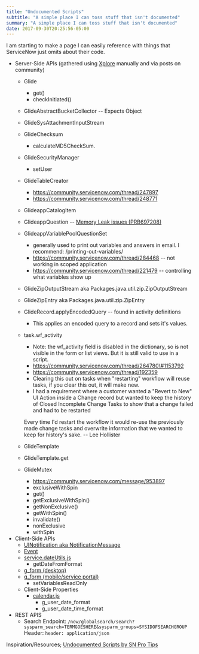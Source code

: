 ```yaml
---
title: "Undocumented Scripts"
subtitle: "A simple place I can toss stuff that isn't documented"
summary: "A simple place I can toss stuff that isn't documented"
date: 2017-09-30T20:25:56-05:00
---
```


I am starting to make a page I can easily reference with things that
ServiceNow just omits about their code.

-   Server-Side APIs (gathered using
    [Xplore](https://developer.servicenow.com/connect.do#!/share/contents/9650888_xplore_developer_toolkit?v=4.9&t=PRODUCT_DETAILS)
    manually and via posts on community)
    -   Glide
        -   get()
        -   checkInitiated()
    -   GlideAbstractBucketCollector -- Expects Object
    -   GlideSysAttachmentInputStream
    -   GlideChecksum
        -   calculateMD5CheckSum.
    -   GlideSecurityManager
        -   setUser
    -   GlideTableCreator
        -   https://community.servicenow.com/thread/247897
        -   https://community.servicenow.com/thread/248771
    -   GlideappCatalogItem
    -   GlideappQuestion -- [Memory Leak issues
        (PRB697208)](https://hi.service-now.com/kb_view.do?sysparm_article=KB0596785)
    -   GlideappVariablePoolQuestionSet
        -   generally used to print out variables and answers in email.
            I recommend: /printing-out-variables/
        -   https://community.servicenow.com/thread/284468 -- not
            working in scoped application
        -   https://community.servicenow.com/thread/221479 --
            controlling what variables show up
    -   GlideZipOutputStream aka Packages.java.util.zip.ZipOutputStream
    -   GlideZipEntry aka Packages.java.util.zip.ZipEntry
    -   GlideRecord.applyEncodedQuery -- found in activity definitions
        -   This applies an encoded query to a record and sets it's
            values.
    -   task.wf\_activity
        -   Note: the wf\_activity field is disabled in the dictionary,
            so is not visible in the form or list views. But it is still
            valid to use in a script.
        -   https://community.servicenow.com/thread/264780\#1153792
        -   https://community.servicenow.com/thread/192359
        -   Clearing this out on tasks when "restarting" workflow will
            reuse tasks, if you clear this out, it will make new.
        -   I had a requirement where a customer wanted a "Revert to
            New" UI Action inside a Change record but wanted to keep the
            history of Closed Incomplete Change Tasks to show that a
            change failed and had to be restarted

        Every time I'd restart the workflow it would re-use the
        previously made change tasks and overwrite information that we
        wanted to keep for history's sake. -- Lee Hollister
    -   GlideTemplate
    -   GlideTemplate.get
    -   GlideMutex
        -   https://community.servicenow.com/message/953897
        -   exclusiveWithSpin
        -   get()
        -   getExclusiveWithSpin()
        -   getNonExclusive()
        -   getWithSpin()
        -   invalidate()
        -   nonExclusive
        -   withSpin
-   Client-Side APIs
    -   [UINotification aka
        NotificationMessage](https://hi.service-now.com/scripts/classes/doctype/NotificationMessage.js)
    -   [Event](https://hi.service-now.com/scripts/consts/GlideEvent.js)
    -   [service.dateUtils.js](https://hi.service-now.com/scripts/sn/common/util/service.dateUtils.js)
        -   getDateFromFormat
    -   [g\_form
        (desktop)](https://hi.service-now.com/scripts/doctype/GlideForm14.js)
    -   [g\_form (mobile/service
        portal)](https://hi.service-now.com/scripts/scoped_object_generators.js)
        -   setVariablesReadOnly
    -   Client-Side Properties
        -   [calendar.js](https://hi.service-now.com/scripts/calendar.js)
            -   g\_user\_date\_format
            -   g\_user\_date\_time\_format
-   REST APIS
    -   Search Endpoint:
        `/now/globalsearch/search?sysparm_search=TERMGOESHERE&sysparm_groups=SYSIDOFSEARCHGROUP`
        Header: `header: application/json`

Inspiration/Resources; [Undocumented Scripts by SN Pro
Tips](https://snprotips.com/undocumented-servicenow-apis/)
